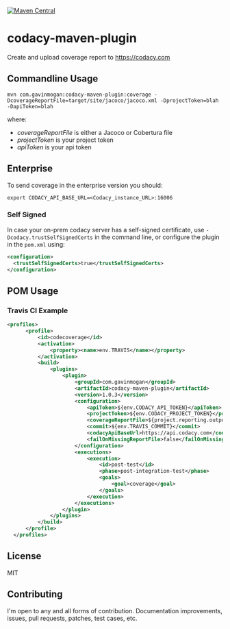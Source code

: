 [![Maven Central](https://maven-badges.herokuapp.com/maven-central/com.gavinmogan/codacy-maven-plugin/badge.svg)](https://maven-badges.herokuapp.com/maven-central/com.gavinmogan/codacy-maven-plugin/)
# codacy-maven-plugin

Create and upload coverage report to https://codacy.com

## Commandline Usage

`mvn com.gavinmogan:codacy-maven-plugin:coverage -DcoverageReportFile=target/site/jacoco/jacoco.xml -DprojectToken=blah -DapiToken=blah`

where: 

* *coverageReportFile* is either a Jacoco or Cobertura file
* *projectToken* is your project token
* *apiToken* is your api token

## Enterprise

To send coverage in the enterprise version you should:
```
export CODACY_API_BASE_URL=<Codacy_instance_URL>:16006
```

### Self Signed

In case your on-prem codacy server has a self-signed certificate, 
use `-Dcodacy.trustSelfSignedCerts` in the command line, 
or configure the plugin in the `pom.xml` using:
```xml
<configuration>
  <trustSelfSignedCerts>true</trustSelfSignedCerts>
</configuration>
```

## POM Usage

### Travis CI Example
```xml
<profiles>
      <profile>
          <id>codecoverage</id>
          <activation>
              <property><name>env.TRAVIS</name></property>
          </activation>
          <build>
              <plugins>
                  <plugin>
                      <groupId>com.gavinmogan</groupId>
                      <artifactId>codacy-maven-plugin</artifactId>
                      <version>1.0.3</version>
                      <configuration>
                          <apiToken>${env.CODACY_API_TOKEN}</apiToken>
                          <projectToken>${env.CODACY_PROJECT_TOKEN}</projectToken>
                          <coverageReportFile>${project.reporting.outputDirectory}/jacoco.xml</coverageReportFile>
                          <commit>${env.TRAVIS_COMMIT}</commit>
                          <codacyApiBaseUrl>https://api.codacy.com</codacyApiBaseUrl>
                          <failOnMissingReportFile>false</failOnMissingReportFile>
                      </configuration>
                      <executions>
                          <execution>
                              <id>post-test</id>
                              <phase>post-integration-test</phase>
                              <goals>
                                  <goal>coverage</goal>
                              </goals>
                          </execution>
                      </executions>
                  </plugin>
              </plugins>
          </build>
      </profile>
  </profiles>
  ```

## License

MIT

## Contributing

I'm open to any and all forms of contribution. Documentation improvements, issues, pull requests, patches, test cases, etc.
